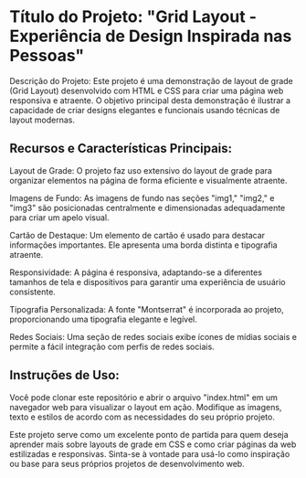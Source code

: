 # Título do Projeto: "Grid Layout - Experiência de Design Inspirada nas Pessoas"

Descrição do Projeto:
Este projeto é uma demonstração de layout de grade (Grid Layout) desenvolvido com HTML e CSS para criar uma página web responsiva e atraente. O objetivo principal desta demonstração é ilustrar a capacidade de criar designs elegantes e funcionais usando técnicas de layout modernas.

## Recursos e Características Principais:

  Layout de Grade: O projeto faz uso extensivo do layout de grade para organizar elementos na página de forma eficiente e visualmente atraente.

  Imagens de Fundo: As imagens de fundo nas seções "img1," "img2," e "img3" são posicionadas centralmente e dimensionadas adequadamente para criar um apelo visual.

  Cartão de Destaque: Um elemento de cartão é usado para destacar informações importantes. Ele apresenta uma borda distinta e tipografia atraente.

  Responsividade: A página é responsiva, adaptando-se a diferentes tamanhos de tela e dispositivos para garantir uma experiência de usuário consistente.

  Tipografia Personalizada: A fonte "Montserrat" é incorporada ao projeto, proporcionando uma tipografia elegante e legível.

  Redes Sociais: Uma seção de redes sociais exibe ícones de mídias sociais e permite a fácil integração com perfis de redes sociais.

## Instruções de Uso:

  Você pode clonar este repositório e abrir o arquivo "index.html" em um navegador web para visualizar o layout em ação.
  Modifique as imagens, texto e estilos de acordo com as necessidades do seu próprio projeto.

Este projeto serve como um excelente ponto de partida para quem deseja aprender mais sobre layouts de grade em CSS e como criar páginas da web estilizadas e responsivas. Sinta-se à vontade para usá-lo como inspiração ou base para seus próprios projetos de desenvolvimento web.
